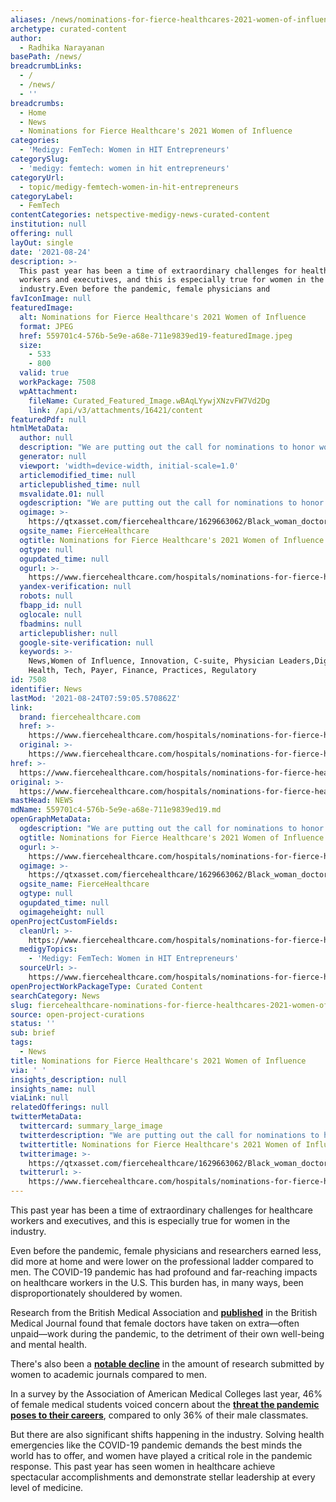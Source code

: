 ```yaml
---
aliases: /news/nominations-for-fierce-healthcares-2021-women-of-influence
archetype: curated-content
author:
  - Radhika Narayanan
basePath: /news/
breadcrumbLinks:
  - /
  - /news/
  - ''
breadcrumbs:
  - Home
  - News
  - Nominations for Fierce Healthcare's 2021 Women of Influence
categories:
  - 'Medigy: FemTech: Women in HIT Entrepreneurs'
categorySlug:
  - 'medigy: femtech: women in hit entrepreneurs'
categoryUrl:
  - topic/medigy-femtech-women-in-hit-entrepreneurs
categoryLabel:
  - FemTech
contentCategories: netspective-medigy-news-curated-content
institution: null
offering: null
layOut: single
date: '2021-08-24'
description: >-
  This past year has been a time of extraordinary challenges for healthcare
  workers and executives, and this is especially true for women in the
  industry.Even before the pandemic, female physicians and 
favIconImage: null
featuredImage:
  alt: Nominations for Fierce Healthcare's 2021 Women of Influence
  format: JPEG
  href: 559701c4-576b-5e9e-a68e-711e9839ed19-featuredImage.jpeg
  size:
    - 533
    - 800
  valid: true
  workPackage: 7508
  wpAttachment:
    fileName: Curated_Featured_Image.wBAqLYywjXNzvFW7Vd2Dg
    link: /api/v3/attachments/16421/content
featuredPdf: null
htmlMetaData:
  author: null
  description: "We are putting out the call for nominations to honor women across the healthcare industry—from physicians and CEOs to researchers and tech company execs—who are shaping the way\_healthcare of the future will be delivered."
  generator: null
  viewport: 'width=device-width, initial-scale=1.0'
  articlemodified_time: null
  articlepublished_time: null
  msvalidate.01: null
  ogdescription: "We are putting out the call for nominations to honor women across the healthcare industry—from physicians and CEOs to researchers and tech company execs—who are shaping the way\_healthcare of the future will be delivered."
  ogimage: >-
    https://qtxasset.com/fiercehealthcare/1629663062/Black_woman_doctor_800.png/Black_woman_doctor_800.png?KRRhKUWm8Z.wBAqLYywjXNzvFW7Vd2Dg
  ogsite_name: FierceHealthcare
  ogtitle: Nominations for Fierce Healthcare's 2021 Women of Influence
  ogtype: null
  ogupdated_time: null
  ogurl: >-
    https://www.fiercehealthcare.com/hospitals/nominations-for-fierce-healthcare-s-2021-women-influence
  yandex-verification: null
  robots: null
  fbapp_id: null
  oglocale: null
  fbadmins: null
  articlepublisher: null
  google-site-verification: null
  keywords: >-
    News,Women of Influence, Innovation, C-suite, Physician Leaders,Digital
    Health, Tech, Payer, Finance, Practices, Regulatory
id: 7508
identifier: News
lastMod: '2021-08-24T07:59:05.570862Z'
link:
  brand: fiercehealthcare.com
  href: >-
    https://www.fiercehealthcare.com/hospitals/nominations-for-fierce-healthcare-s-2021-women-influence
  original: >-
    https://www.fiercehealthcare.com/hospitals/nominations-for-fierce-healthcare-s-2021-women-influence
href: >-
  https://www.fiercehealthcare.com/hospitals/nominations-for-fierce-healthcare-s-2021-women-influence
original: >-
  https://www.fiercehealthcare.com/hospitals/nominations-for-fierce-healthcare-s-2021-women-influence
mastHead: NEWS
mdName: 559701c4-576b-5e9e-a68e-711e9839ed19.md
openGraphMetaData:
  ogdescription: "We are putting out the call for nominations to honor women across the healthcare industry—from physicians and CEOs to researchers and tech company execs—who are shaping the way\_healthcare of the future will be delivered."
  ogtitle: Nominations for Fierce Healthcare's 2021 Women of Influence
  ogurl: >-
    https://www.fiercehealthcare.com/hospitals/nominations-for-fierce-healthcare-s-2021-women-influence
  ogimage: >-
    https://qtxasset.com/fiercehealthcare/1629663062/Black_woman_doctor_800.png/Black_woman_doctor_800.png?KRRhKUWm8Z.wBAqLYywjXNzvFW7Vd2Dg
  ogsite_name: FierceHealthcare
  ogtype: null
  ogupdated_time: null
  ogimageheight: null
openProjectCustomFields:
  cleanUrl: >-
    https://www.fiercehealthcare.com/hospitals/nominations-for-fierce-healthcare-s-2021-women-influence
  medigyTopics:
    - 'Medigy: FemTech: Women in HIT Entrepreneurs'
  sourceUrl: >-
    https://www.fiercehealthcare.com/hospitals/nominations-for-fierce-healthcare-s-2021-women-influence
openProjectWorkPackageType: Curated Content
searchCategory: News
slug: fiercehealthcare-nominations-for-fierce-healthcares-2021-women-of-influence
source: open-project-curations
status: ''
sub: brief
tags:
  - News
title: Nominations for Fierce Healthcare's 2021 Women of Influence
via: ' '
insights_description: null
insights_name: null
viaLink: null
relatedOfferings: null
twitterMetaData:
  twittercard: summary_large_image
  twitterdescription: "We are putting out the call for nominations to honor women across the healthcare industry—from physicians and CEOs to researchers and tech company execs—who are shaping the way\_healthcare of the future will be delivered."
  twittertitle: Nominations for Fierce Healthcare's 2021 Women of Influence
  twitterimage: >-
    https://qtxasset.com/fiercehealthcare/1629663062/Black_woman_doctor_800.png/Black_woman_doctor_800.png?KRRhKUWm8Z.wBAqLYywjXNzvFW7Vd2Dg
  twitterurl: >-
    https://www.fiercehealthcare.com/hospitals/nominations-for-fierce-healthcare-s-2021-women-influence
---
```

<p>This past year has been a time of extraordinary challenges for healthcare workers and executives, and this is especially true for women in the industry.</p><p>Even before the pandemic, female physicians and researchers earned less, did more at home and were lower on the professional ladder compared to men. The COVID-19 pandemic has had profound and far-reaching impacts on healthcare workers in the U.S. This burden has, in many ways, been disproportionately shouldered by women.</p><p>Research from the British Medical Association and <a href="https://www.bmj.com/content/372/bmj.n658"><strong>published</strong></a> in the British Medical Journal found that female doctors have taken on extra—often unpaid—work during the pandemic, to the detriment of their own well-being and mental health.</p><p>There's also been a&nbsp;<a href="https://pubmed.ncbi.nlm.nih.gov/32538780/"><strong>notable decline</strong></a>&nbsp;in the amount of research submitted by women to academic journals compared to men.</p><p>In a survey by the Association of American Medical Colleges last year, 46% of female medical students voiced concern about the <a href="https://www.medscape.com/viewarticle/939798"><strong>threat the pandemic poses to their careers</strong></a>, compared to only 36% of their male classmates.</p><p>But there are also significant shifts happening in the industry.&nbsp;Solving health emergencies like the COVID-19 pandemic&nbsp;demands the best minds the world has to offer, and women have played a critical role in the pandemic response. This past year has seen women in healthcare achieve spectacular accomplishments and demonstrate stellar leadership at every level of medicine.</p>